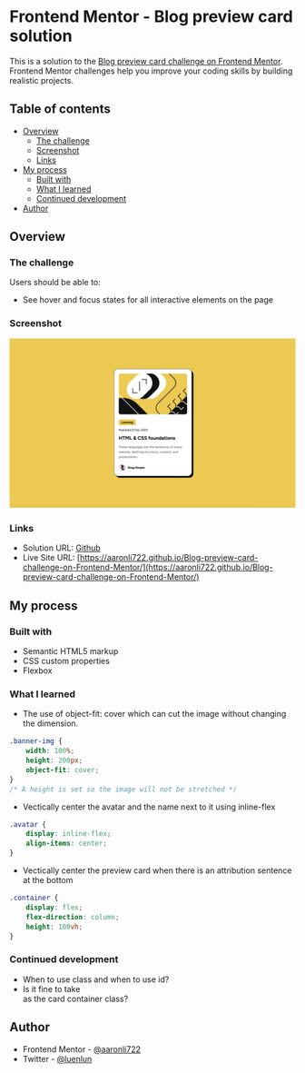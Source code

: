 # Frontend Mentor - Blog preview card solution

This is a solution to the [Blog preview card challenge on Frontend Mentor](https://www.frontendmentor.io/challenges/blog-preview-card-ckPaj01IcS). Frontend Mentor challenges help you improve your coding skills by building realistic projects. 

## Table of contents

- [Overview](#overview)
  - [The challenge](#the-challenge)
  - [Screenshot](#screenshot)
  - [Links](#links)
- [My process](#my-process)
  - [Built with](#built-with)
  - [What I learned](#what-i-learned)
  - [Continued development](#continued-development)
- [Author](#author)

## Overview

### The challenge

Users should be able to:

- See hover and focus states for all interactive elements on the page

### Screenshot

![](./screenshot.jpg)

### Links

- Solution URL: [Github](https://github.com/aaronli722/Blog-preview-card-challenge-on-Frontend-Mentor)
- Live Site URL: [https://aaronli722.github.io/Blog-preview-card-challenge-on-Frontend-Mentor/](https://aaronli722.github.io/Blog-preview-card-challenge-on-Frontend-Mentor/)

## My process

### Built with

- Semantic HTML5 markup
- CSS custom properties
- Flexbox

### What I learned

- The use of object-fit: cover which can cut the image without changing the dimension.

```css
.banner-img {
    width: 100%;
    height: 200px;
    object-fit: cover;
}
/* A height is set so the image will not be stretched */
```

- Vectically center the avatar and the name next to it using inline-flex

```css
.avatar {
    display: inline-flex;
    align-items: center;
}
```
 
- Vectically center the preview card when there is an attribution sentence at the bottom

```css
.container {
    display: flex;
    flex-direction: column;
    height: 100vh;
}
```

### Continued development

- When to use class and when to use id?
- Is it fine to take <main> as the card container class?

## Author

- Frontend Mentor - [@aaronli722](https://www.frontendmentor.io/profile/aaronli722)
- Twitter - [@luenlun](https://www.twitter.com/luenlun)
